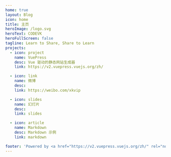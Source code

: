 ```yaml
---
home: true
layout: Blog
icon: home
title: 主页
heroImage: /logo.svg
heroText: CODEVK
heroFullScreen: false
tagline: Learn to Share, Share to Learn
projects:
  - icon: project
    name: VuePress
    desc: Vue 驱动的静态网站生成器
    link: https://v2.vuepress.vuejs.org/zh/

  - icon: link
    name: 微博
    desc: 
    link: https://weibo.com/xkvip

  - icon: slides
    name: 幻灯片
    desc: 
    link: slides

  - icon: article
    name: Markdown
    desc: Markdown 示例
    link: markdown

footer: 'Powered by <a href="https://v2.vuepress.vuejs.org/zh/" rel="noopener noreferrer" target="_blank">VuePress</a> & <a href="https://vuepress-theme-hope.github.io/v2/zh/" rel="noopener noreferrer" target="_blank">Hope</a>'
---
```

